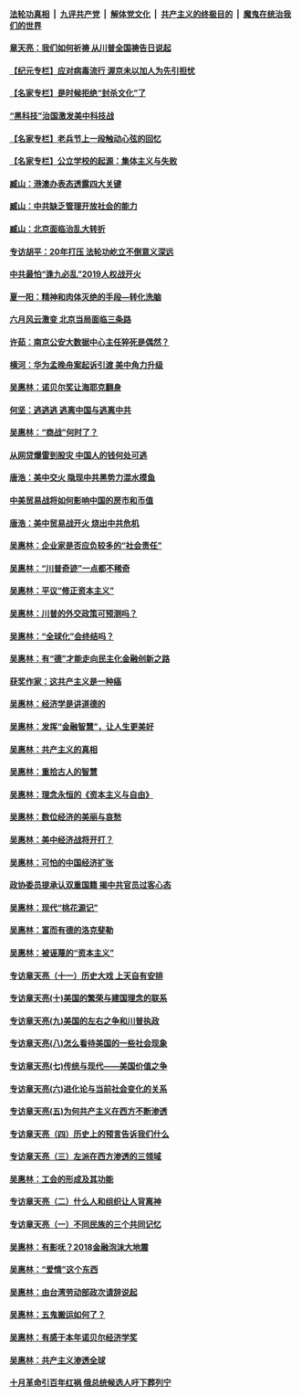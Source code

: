 

####  [法轮功真相](../../../../basic/blob/master/README.md?t=07040231) &nbsp;|&nbsp; [九评共产党](../../../../9ping.md/blob/master/README.md?t=07040231) &nbsp;|&nbsp; [解体党文化](../../../../jtdwh.md/blob/master/README.md?t=07040231)  &nbsp;|&nbsp; [共产主义的终极目的](../../../../gczydzjmd.md/blob/master/README.md?t=07040231) &nbsp;|&nbsp; [魔鬼在统治我们的世界](../../../../mgztzwmdsj.md/blob/master/README.md?t=07040231) 

#### [章天亮：我们如何祈祷 从川普全国祷告日说起](../pages/nsc423/n11944627.md?t=07040231) 

#### [【纪元专栏】应对病毒流行 渥京未以加人为先引担忧](../pages/nsc423/n11875714.md?t=07040231) 

#### [【名家专栏】是时候拒绝“封杀文化”了](../pages/nsc423/n11814093.md?t=07040231) 

#### [“黑科技”治国激发美中科技战](../pages/nsc423/n11638056.md?t=07040231) 

#### [【名家专栏】老兵节上一段触动心弦的回忆](../pages/nsc423/n11646016.md?t=07040231) 

#### [【名家专栏】公立学校的起源：集体主义与失败](../pages/nsc423/n11601833.md?t=07040231) 

#### [臧山：港澳办表态透露四大关键](../pages/nsc423/n11421628.md?t=07040231) 

#### [臧山：中共缺乏管理开放社会的能力](../pages/nsc423/n11407457.md?t=07040231) 

#### [臧山：北京面临治乱大转折](../pages/nsc423/n11406895.md?t=07040231) 

#### [专访胡平：20年打压 法轮功屹立不倒意义深远](../pages/nsc423/n11398800.md?t=07040231) 

#### [中共最怕“逢九必乱”2019人权战开火](../pages/nsc423/n11385248.md?t=07040231) 

#### [夏一阳：精神和肉体灭绝的手段—转化洗脑](../pages/nsc423/n11368250.md?t=07040231) 

#### [六月风云激变 北京当局面临三条路](../pages/nsc423/n11313668.md?t=07040231) 

#### [许茹：南京公安大数据中心主任猝死是偶然？](../pages/nsc423/n11064744.md?t=07040231) 

#### [横河：华为孟晚舟案起诉引渡 美中角力升级](../pages/nsc423/n11027230.md?t=07040231) 

#### [吴惠林：诺贝尔奖让海耶克翻身](../pages/nsc423/n10890049.md?t=07040231) 

#### [何坚：逃逃逃 逃离中国与逃离中共](../pages/nsc423/n10592891.md?t=07040231) 

#### [吴惠林：“商战”何时了？](../pages/nsc423/n10573558.md?t=07040231) 

#### [从网贷爆雷到股灾 中国人的钱何处可逃](../pages/nsc423/n10572800.md?t=07040231) 

#### [唐浩：美中交火 隐现中共黑势力混水摸鱼](../pages/nsc423/n10544040.md?t=07040231) 

#### [中美贸易战将如何影响中国的房市和币值](../pages/nsc423/n10543697.md?t=07040231) 

#### [唐浩：美中贸易战开火 烧出中共危机](../pages/nsc423/n10540126.md?t=07040231) 

#### [吴惠林：企业家是否应负较多的“社会责任”](../pages/nsc423/n10535022.md?t=07040231) 

#### [吴惠林：“川普奇迹”一点都不稀奇](../pages/nsc423/n10512808.md?t=07040231) 

#### [吴惠林：平议“修正资本主义”](../pages/nsc423/n10495724.md?t=07040231) 

#### [吴惠林：川普的外交政策可预测吗？](../pages/nsc423/n10462387.md?t=07040231) 

#### [吴惠林：“全球化”会终结吗？](../pages/nsc423/n10452838.md?t=07040231) 

#### [吴惠林：有“德”才能走向民主化金融创新之路](../pages/nsc423/n10432292.md?t=07040231) 

#### [获奖作家：这共产主义是一种癌](../pages/nsc423/n10431541.md?t=07040231) 

#### [吴惠林：经济学是讲道德的](../pages/nsc423/n10398014.md?t=07040231) 

#### [吴惠林：发挥“金融智慧”，让人生更美好](../pages/nsc423/n10375019.md?t=07040231) 

#### [吴惠林：共产主义的真相](../pages/nsc423/n10351394.md?t=07040231) 

#### [吴惠林：重拾古人的智慧](../pages/nsc423/n10337691.md?t=07040231) 

#### [吴惠林：理念永恒的《资本主义与自由》](../pages/nsc423/n10316274.md?t=07040231) 

#### [吴惠林：数位经济的美丽与哀愁](../pages/nsc423/n10292946.md?t=07040231) 

#### [吴惠林：美中经济战将开打？](../pages/nsc423/n10258825.md?t=07040231) 

#### [吴惠林：可怕的中国经济扩张](../pages/nsc423/n10219147.md?t=07040231) 

#### [政协委员提承认双重国籍 揭中共官员过客心态](../pages/nsc423/n10208809.md?t=07040231) 

#### [吴惠林：现代“桃花源记”](../pages/nsc423/n10185234.md?t=07040231) 

#### [吴惠林：富而有德的洛克斐勒](../pages/nsc423/n10142264.md?t=07040231) 

#### [吴惠林：被诬蔑的“资本主义”](../pages/nsc423/n10124816.md?t=07040231) 

#### [专访章天亮（十一）历史大戏 上天自有安排](../pages/nsc423/n10094905.md?t=07040231) 

#### [专访章天亮(十)美国的繁荣与建国理念的联系](../pages/nsc423/n10094899.md?t=07040231) 

#### [专访章天亮(九)美国的左右之争和川普执政](../pages/nsc423/n10094889.md?t=07040231) 

#### [专访章天亮(八)怎么看待美国的一些社会现象](../pages/nsc423/n10094857.md?t=07040231) 

#### [专访章天亮(七)传统与现代——美国价值之争](../pages/nsc423/n10093140.md?t=07040231) 

#### [专访章天亮(六)进化论与当前社会变化的关系](../pages/nsc423/n10092036.md?t=07040231) 

#### [专访章天亮(五)为何共产主义在西方不断渗透](../pages/nsc423/n10083620.md?t=07040231) 

#### [专访章天亮（四）历史上的预言告诉我们什么](../pages/nsc423/n10083606.md?t=07040231) 

#### [专访章天亮（三）左派在西方渗透的三领域](../pages/nsc423/n10081115.md?t=07040231) 

#### [吴惠林：工会的形成及其功能](../pages/nsc423/n10080633.md?t=07040231) 

#### [专访章天亮（二）什么人和组织让人背离神](../pages/nsc423/n10076637.md?t=07040231) 

#### [专访章天亮（一）不同民族的三个共同记忆](../pages/nsc423/n10074188.md?t=07040231) 

#### [吴惠林：有影呒？2018金融泡沫大地震](../pages/nsc423/n10040534.md?t=07040231) 

#### [吴惠林：“爱情”这个东西](../pages/nsc423/n10019423.md?t=07040231) 

#### [吴惠林：由台湾劳动部政次请辞说起](../pages/nsc423/n9979679.md?t=07040231) 

#### [吴惠林：五鬼搬运如何了？](../pages/nsc423/n9925338.md?t=07040231) 

#### [吴惠林：有感于本年诺贝尔经济学奖](../pages/nsc423/n9871883.md?t=07040231) 

#### [吴惠林：共产主义渗透全球](../pages/nsc423/n9812748.md?t=07040231) 

#### [十月革命引百年红祸 俄总统候选人吁下葬列宁](../pages/nsc423/n9810182.md?t=07040231) 

